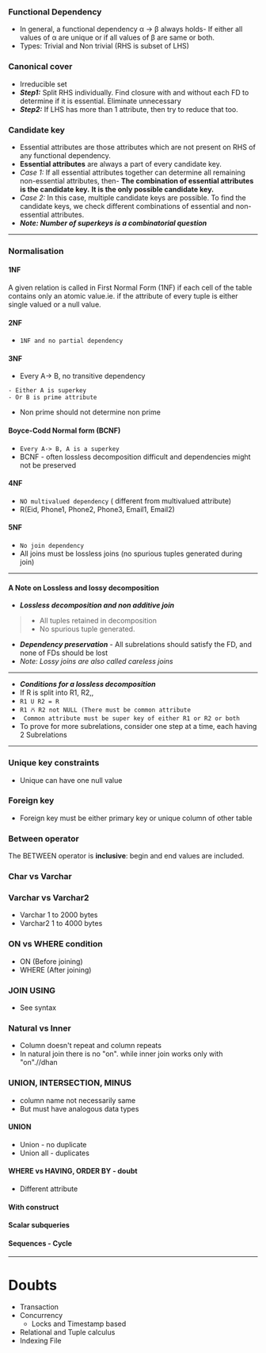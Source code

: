 ### Functional Dependency
- In general, a functional dependency α → β always holds- If either all values of α are unique or if all values of β are same or both.
- Types: Trivial and Non trivial (RHS is subset of LHS)
### Canonical cover
- Irreducible set
- ***Step1:*** Split RHS individually. Find closure with and without each FD to determine if it is essential. Eliminate unnecessary
- ***Step2:*** If LHS has more than 1 attribute, then try to reduce that too.
### Candidate key
- Essential attributes are those attributes which are not present on RHS of any functional dependency.
- **Essential attributes** are always a part of every candidate key.
- *Case 1:* If all essential attributes together can determine all remaining non-essential attributes, then- 
**The combination of essential attributes is the candidate key.**
**It is the only possible candidate key.**
- *Case 2:* In this case, multiple candidate keys are possible. To find the candidate keys, we check different combinations of essential and non-essential attributes.
- ***Note: Number of superkeys is a combinatorial question*** 
---

### Normalisation 
#### 1NF
A given relation is called in First Normal Form (1NF) if each cell of the table contains only an atomic value.ie.  if the attribute of every tuple is either single valued or a null value.
#### 2NF 
- `1NF and no partial dependency`
#### 3NF 
- Every A-> B, no transitive dependency
```
- Either A is superkey
- Or B is prime attribute
```
- Non prime should not determine non prime
#### Boyce-Codd Normal form (BCNF)
- `Every A-> B, A is a superkey`
- BCNF - often lossless decomposition difficult and dependencies might not be preserved
#### 4NF
- `NO multivalued dependency` ( different from multivalued attribute)
- R(Eid, Phone1, Phone2, Phone3, Email1, Email2)
#### 5NF
- `No join dependency`
- All joins must be lossless joins (no spurious tuples generated during join)
---
#### A Note on Lossless and lossy decomposition
- ***Lossless decomposition and non additive join*** 
> - All tuples retained in decomposition
> - No spurious tuple generated.
- ***Dependency preservation*** - All subrelations should satisfy the FD, and none of FDs should be lost
- *Note: Lossy joins are also called careless joins*
---
- ***Conditions for a lossless decomposition***
- If R is split into R1, R2,,
- `R1 U R2 = R`
- `R1 ⩃ R2 not NULL (There must be common attribute`
- ` Common attribute must be super key of either R1 or R2 or both`   
- To prove for more subrelations, consider one step at a time, each having 2 Subrelations
---
### Unique key constraints
- Unique can have one null value

### Foreign key
- Foreign key must be either primary key or unique column of other table

### Between operator
The BETWEEN operator is **inclusive**: begin and end values are included.

### Char vs Varchar
### Varchar vs Varchar2
- Varchar 1 to 2000 bytes
- Varchar2 1 to 4000 bytes

### ON vs WHERE condition
- ON (Before joining)
- WHERE (After joining)

### JOIN USING
- See syntax

### Natural vs Inner 
- Column doesn't repeat and column repeats
- In natural join there is no "on". while inner join works only with "on".//dhan

### UNION, INTERSECTION, MINUS
- column name not necessarily same
- But must have analogous data types

#### UNION
- Union - no duplicate
- Union all - duplicates

#### WHERE vs HAVING, ORDER BY - doubt
- Different attribute

#### With construct

#### Scalar subqueries

#### Sequences - Cycle
---

# Doubts
- Transaction
- Concurrency
    - Locks and Timestamp based
- Relational and Tuple calculus
- Indexing File 
